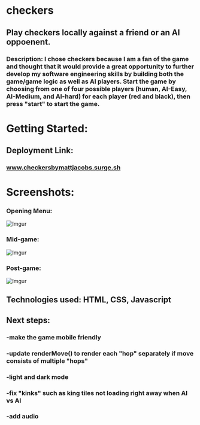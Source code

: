 # checkers

## Play checkers locally against a friend or an AI oppoenent.
### Description: I chose checkers because I am a fan of the game and thought that it would provide a great opportunity to further develop my software engineering skills by building both the game/game logic as well as AI players. Start the game by choosing from one of four possible players (human, AI-Easy, AI-Medium, and AI-hard) for each player (red and black), then press "start" to start the game.



# Getting Started:
## Deployment Link: 
### www.checkersbymattjacobs.surge.sh

# Screenshots:
### Opening Menu:
![Imgur](https://i.imgur.com/qc51JBQ.png)
### Mid-game:
![Imgur](https://i.imgur.com/8CSLOFV.png)
### Post-game:
![Imgur](https://i.imgur.com/3eBfTbi.png)


## Technologies used: HTML, CSS, Javascript

## Next steps:
### -make the game mobile friendly
### -update renderMove() to render each "hop" separately if move consists of multiple "hops"
### -light and dark mode
### -fix "kinks" such as king tiles not loading right away when AI vs AI
### -add audio